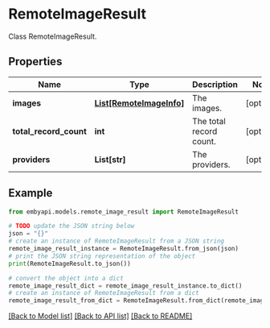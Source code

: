 # RemoteImageResult

Class RemoteImageResult.  

## Properties

Name | Type | Description | Notes
------------ | ------------- | ------------- | -------------
**images** | [**List[RemoteImageInfo]**](RemoteImageInfo.md) | The images. | [optional] 
**total_record_count** | **int** | The total record count. | [optional] 
**providers** | **List[str]** | The providers. | [optional] 

## Example

```python
from embyapi.models.remote_image_result import RemoteImageResult

# TODO update the JSON string below
json = "{}"
# create an instance of RemoteImageResult from a JSON string
remote_image_result_instance = RemoteImageResult.from_json(json)
# print the JSON string representation of the object
print(RemoteImageResult.to_json())

# convert the object into a dict
remote_image_result_dict = remote_image_result_instance.to_dict()
# create an instance of RemoteImageResult from a dict
remote_image_result_from_dict = RemoteImageResult.from_dict(remote_image_result_dict)
```
[[Back to Model list]](../README.md#documentation-for-models) [[Back to API list]](../README.md#documentation-for-api-endpoints) [[Back to README]](../README.md)


